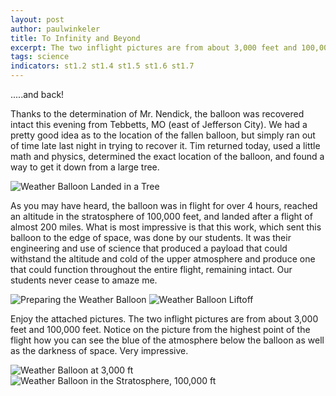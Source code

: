 ```yaml
---
layout: post
author: paulwinkeler
title: To Infinity and Beyond
excerpt: The two inflight pictures are from about 3,000 feet and 100,000 feet.  Notice on the picture from the highest point of the flight how you can see the blue of the atmosphere below the balloon as well as the darkness of space.
tags: science
indicators: st1.2 st1.4 st1.5 st1.6 st1.7
---
```

.....and back!

Thanks to the determination of Mr. Nendick, the balloon was recovered intact this evening from Tebbetts, MO (east of Jefferson City).  We had a pretty good idea as to the location of the fallen balloon, but simply ran out of time late last night in trying to recover it.  Tim returned today, used a little math and physics, determined the exact location of the balloon, and found a way to get it down from a large tree.

<div class="flex-wrapper">
  <img src="{{site.baseurl}}/img/wb-landing.jpg" alt="Weather Balloon Landed in a Tree">
  <!--<img src="{{site.baseurl}}/img/wb-recovery.jpg" alt="Weather Balloon Successfully Recovered">-->
</div>

As you may have heard, the balloon was in flight for over 4 hours, reached an altitude in the stratosphere of 100,000 feet, and landed after a flight of almost 200 miles.  What is most impressive is that this work, which sent this balloon to the edge of space, was done by our students.  It was their engineering and use of science that produced a payload that could withstand the altitude and cold of the upper atmosphere and produce one that could function throughout the entire flight, remaining intact.  Our students never cease to amaze me.  

<div class="flex-wrapper">
  <img src="{{site.baseurl}}/img/wb-preparing.jpg" alt="Preparing the Weather Balloon">
  <img src="{{site.baseurl}}/img/wb-takeoff.jpg" alt="Weather Balloon Liftoff">
</div>


Enjoy the attached pictures.  The two inflight pictures are from about 3,000 feet and 100,000 feet.  Notice on the picture from the highest point of the flight how you can see the blue of the atmosphere below the balloon as well as the darkness of space.  Very impressive.  

<div class="flex-wrapper">
  <img src="{{site.baseurl}}/img/wb-upward.jpg" alt="Weather Balloon at 3,000 ft">
  <img src="{{site.baseurl}}/img/wb-100000ft.jpg" alt="Weather Balloon in the Stratosphere, 100,000 ft">
</div>
